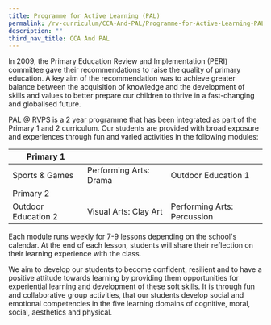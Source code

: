 ```yaml
---
title: Programme for Active Learning (PAL)
permalink: /rv-curriculum/CCA-And-PAL/Programme-for-Active-Learning-PAL
description: ""
third_nav_title: CCA And PAL
---
```

In 2009, the Primary Education Review and Implementation (PERI) committee gave their recommendations to raise the quality of primary education. A key aim of the recommendation was to achieve greater balance between the acquisition of knowledge and the development of skills and values to better prepare our children to thrive in a fast-changing and globalised future.

PAL @ RVPS is a 2 year programme that has been integrated as part of the Primary 1 and 2 curriculum. Our students are provided with broad exposure and experiences through fun and varied activities in the following modules:

| Primary 1 	|  	|  	|
|---	|---	|---	|
| Sports & Games 	| Performing Arts: Drama 	| Outdoor Education 1 	|
| Primary 2 	|  	|  	|
| Outdoor Education 2 	| Visual Arts: Clay Art 	| Performing Arts: Percussion 	|

Each module runs weekly for 7-9 lessons depending on the school's calendar. At the end of each lesson, students will share their reflection on their learning experience with the class.

We aim to develop our students to become confident, resilient and to have a positive attitude towards learning by providing them opportunities for experiential learning and development of these soft skills. It is through fun and collaborative group activities, that our students develop social and emotional competencies in the five learning domains of cognitive, moral, social, aesthetics and physical.